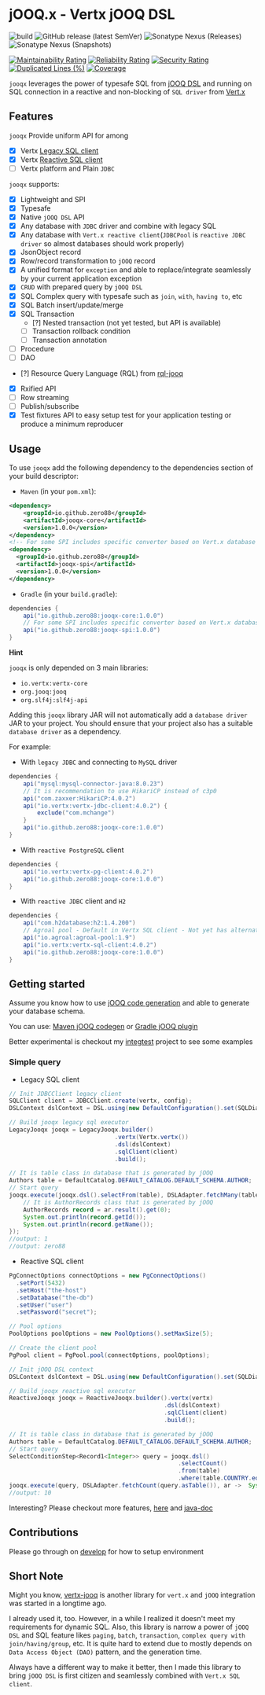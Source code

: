 # jOOQ.x - Vertx jOOQ DSL

![build](https://github.com/zero88/vertx-jooq-dsl/workflows/build-release/badge.svg?branch=main)
![GitHub release (latest SemVer)](https://img.shields.io/github/v/release/zero88/jooqx?sort=semver)
![Sonatype Nexus (Releases)](https://img.shields.io/nexus/r/io.github.zero88/jooqx-core?nexusVersion=3&server=https%3A%2F%2Foss.sonatype.org)
![Sonatype Nexus (Snapshots)](https://img.shields.io/nexus/s/io.github.zero88/jooqx-core?server=https%3A%2F%2Foss.sonatype.org)

[![Maintainability Rating](https://sonarcloud.io/api/project_badges/measure?project=zero88_jooqx&metric=sqale_rating)](https://sonarcloud.io/dashboard?id=zero88_jooqx)
[![Reliability Rating](https://sonarcloud.io/api/project_badges/measure?project=zero88_jooqx&metric=reliability_rating)](https://sonarcloud.io/dashboard?id=zero88_jooqx)
[![Security Rating](https://sonarcloud.io/api/project_badges/measure?project=zero88_jooqx&metric=security_rating)](https://sonarcloud.io/dashboard?id=zero88_jooqx)
[![Duplicated Lines (%)](https://sonarcloud.io/api/project_badges/measure?project=zero88_jooqx&metric=duplicated_lines_density)](https://sonarcloud.io/dashboard?id=zero88_jooqx)
[![Coverage](https://sonarcloud.io/api/project_badges/measure?project=zero88_jooqx&metric=coverage)](https://sonarcloud.io/dashboard?id=zero88_jooqx)

`jooqx` leverages the power of typesafe SQL from [jOOQ DSL](https://www.jooq.org) and running on SQL connection in a reactive and non-blocking of `SQL driver` from [Vert.x](https://vertx.io/docs/#databases)

## Features

`jooqx` Provide uniform API for among

- [x] Vertx [Legacy SQL client](https://vertx.io/docs/vertx-jdbc-client/java/#_legacy_jdbc_client_api)
- [x] Vertx [Reactive SQL client](https://github.com/eclipse-vertx/vertx-sql-client)
- [ ] Vertx platform and Plain `JDBC`

`jooqx` supports:

- [x] Lightweight and SPI
- [x] Typesafe
- [x] Native `jOOQ DSL` API
- [x] Any database with `JDBC` driver and combine with legacy SQL
- [x] Any database with `Vert.x reactive client`(`JDBCPool` is `reactive JDBC driver` so almost databases should work properly)
- [x] JsonObject record
- [x] Row/record transformation to `jOOQ` record
- [x] A unified format for `exception` and able to replace/integrate seamlessly by your current application exception
- [x] `CRUD` with prepared query by `jOOQ DSL`
- [x] SQL Complex query with typesafe such as `join`, `with`, `having to`, etc
- [x] SQL Batch insert/update/merge
- [x] SQL Transaction
    - [?] Nested transaction (not yet tested, but API is available)
    - [ ] Transaction rollback condition
    - [ ] Transaction annotation
- [ ] Procedure
- [ ] DAO
- [?] Resource Query Language (RQL) from [rql-jooq](https://github.com/zero88/universal-rsql)
- [x] Rxified API
- [ ] Row streaming
- [ ] Publish/subscribe
- [x] Test fixtures API to easy setup test for your application testing or produce a minimum reproducer

## Usage

To use `jooqx` add the following dependency to the dependencies section of your build descriptor:

- `Maven` (in your `pom.xml`):

```xml
<dependency>
    <groupId>io.github.zero88</groupId>
    <artifactId>jooqx-core</artifactId>
    <version>1.0.0</version>
</dependency>
<!-- For some SPI includes specific converter based on Vert.x database client -->
<dependency>
  <groupId>io.github.zero88</groupId>
  <artifactId>jooqx-spi</artifactId>
  <version>1.0.0</version>
</dependency>
```

- `Gradle` (in your `build.gradle`):

```groovy
dependencies {
    api("io.github.zero88:jooqx-core:1.0.0")
    // For some SPI includes specific converter based on Vert.x database client
    api("io.github.zero88:jooqx-spi:1.0.0")
}
```

**Hint**

`jooqx` is only depended on 3 main libraries:

- `io.vertx:vertx-core`
- `org.jooq:jooq`
- `org.slf4j:slf4j-api`

Adding this `jooqx` library JAR will not automatically add a `database driver` JAR to your project. You should
ensure that your project also has a suitable `database driver` as a dependency.

For example:

- With `legacy JDBC` and connecting to `MySQL` driver

```groovy
dependencies {
    api("mysql:mysql-connector-java:8.0.23")
    // It is recommendation to use HikariCP instead of c3p0
    api("com.zaxxer:HikariCP:4.0.2")
    api("io.vertx:vertx-jdbc-client:4.0.2") {
        exclude("com.mchange")
    }
    api("io.github.zero88:jooqx-core:1.0.0")
}
```

- With `reactive PostgreSQL` client

```groovy
dependencies {
    api("io.vertx:vertx-pg-client:4.0.2")
    api("io.github.zero88:jooqx-core:1.0.0")
}
```

- With `reactive JDBC` client and `H2`

```groovy
dependencies {
    api("com.h2database:h2:1.4.200")
    // Agroal pool - Default in Vertx SQL client - Not yet has alternatives
    api("io.agroal:agroal-pool:1.9")
    api("io.vertx:vertx-sql-client:4.0.2")
    api("io.github.zero88:jooqx-core:1.0.0")
}
```

## Getting started

Assume you know how to use [jOOQ code generation](https://www.jooq.org/doc/3.14/manual/code-generation/) and able to
generate your database schema.

You can use: [Maven jOOQ codegen](https://www.jooq.org/doc/3.14/manual/code-generation/codegen-maven/)
or [Gradle jOOQ plugin](https://github.com/etiennestuder/gradle-jooq-plugin)

Better experimental is checkout my [integtest](./integtest) project to see some examples

### Simple query

- Legacy SQL client

```java
// Init JDBCClient legacy client
SQLClient client = JDBCClient.create(vertx, config);
DSLContext dslContext = DSL.using(new DefaultConfiguration().set(SQLDialect.H2));

// Build jooqx legacy sql executor
LegacyJooqx jooqx = LegacyJooqx.builder()
                              .vertx(Vertx.vertx())
                              .dsl(dslContext)
                              .sqlClient(client)
                              .build();

// It is table class in database that is generated by jOOQ
Authors table = DefaultCatalog.DEFAULT_CATALOG.DEFAULT_SCHEMA.AUTHOR;
// Start query
jooqx.execute(jooqx.dsl().selectFrom(table), DSLAdapter.fetchMany(table), ar -> {
    // It is AuthorRecords class that is generated by jOOQ
    AuthorRecords record = ar.result().get(0);
    System.out.println(record.getId());
    System.out.println(record.getName());
});
//output: 1
//output: zero88
```

- Reactive SQL client

```java
PgConnectOptions connectOptions = new PgConnectOptions()
  .setPort(5432)
  .setHost("the-host")
  .setDatabase("the-db")
  .setUser("user")
  .setPassword("secret");

// Pool options
PoolOptions poolOptions = new PoolOptions().setMaxSize(5);

// Create the client pool
PgPool client = PgPool.pool(connectOptions, poolOptions);

// Init jOOQ DSL context
DSLContext dslContext = DSL.using(new DefaultConfiguration().set(SQLDialect.POSTGRES));

// Build jooqx reactive sql executor
ReactiveJooqx jooqx = ReactiveJooqx.builder().vertx(vertx)
                                            .dsl(dslContext)
                                            .sqlClient(client)
                                            .build();

// It is table class in database that is generated by jOOQ
Authors table = DefaultCatalog.DEFAULT_CATALOG.DEFAULT_SCHEMA.AUTHOR;
// Start query
SelectConditionStep<Record1<Integer>> query = jooqx.dsl()
                                                .selectCount()
                                                .from(table)
                                                .where(table.COUNTRY.eq("USA"));
jooqx.execute(query, DSLAdapter.fetchCount(query.asTable()), ar ->  System.out.println(ar.result()));
//output: 10
```

Interesting? Please checkout more features, [here](FEATURES.md) and [java-doc](https://zero88.github.io/jooqx/docs/javadoc/index.html)

## Contributions

Please go through on [develop](DEVELOP.md) for how to setup environment

## Short Note

Might you know, [vertx-jooq](https://github.com/jklingsporn/vertx-jooq) is another library for `vert.x` and `jOOQ` integration was started in a longtime ago.

I already used it, too. However, in a while I realized it doesn't meet my requirements for dynamic SQL.
Also, this library is narrow a power of `jOOQ DSL` and SQL feature likes `paging`, `batch`, `transaction`, `complex query with join/having/group`, etc. It is quite hard to extend due to mostly depends on `Data Access Object (DAO)` pattern, and the generation time.

Always have a different way to make it better, then I made this library to bring `jOOQ DSL` is first citizen and seamlessly combined with `Vert.x SQL client`.
